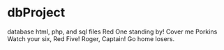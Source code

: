 # dbProject
database html, php, and sql files
Red One standing by!
Cover me Porkins
Watch your six, Red Five!
Roger, Captain!
Go home losers.